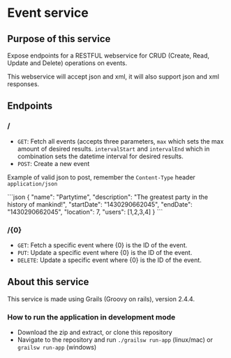 <h1>Event service</h1>
<h2>Purpose of this service</h2>
<p>Expose endpoints for a RESTFUL webservice for CRUD (Create, Read, Update and Delete) operations on events.</p>
<p>This webservice will accept json and xml, it will also support json and xml responses.</p>

<h2>Endpoints</h2>
<h3>/</h3>
<ul>
  <li><code>GET</code>: Fetch all events (accepts three parameters, <code>max</code> which sets the max amount of desired results. <code>intervalStart</code> and <code>intervalEnd</code> which in combination sets the datetime interval for desired results.</li>
  <li><code>POST</code>: Create a new event</li>
</ul>
<p>Example of valid json to post, remember the <code>Content-Type</code> header <code>application/json</code></p>
```json
{
	"name": "Partytime",
	"description": "The greatest party in the history of mankind!",
	"startDate": "1430290662045",
	"endDate": "1430290662045",
	"location": 7,
	"users": [1,2,3,4]
}
```

<h3>/{0}</h3>
<ul>
  <li><code>GET</code>: Fetch a specific event where {0} is the ID of the event.</li>
  <li><code>PUT</code>: Update a specific event where {0} is the ID of the event.</li>
  <li><code>DELETE</code>: Update a specific event where {0} is the ID of the event.</li>
</ul>
<h2>About this service</h2>
<p>This service is made using Grails (Groovy on rails), version 2.4.4.</p>
<h3>How to run the application in development mode</h3>
<ul>
  <li>Download the zip and extract, or clone this repository</li>
  <li>Navigate to the repository and run <code>./grailsw run-app</code> (linux/mac) or <code>grailsw run-app</code> (windows)
</ul>
